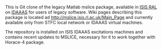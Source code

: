 This is Git clone of the legacy Matlab mslice package, available in [ISIS RAL](https://www.isis.stfc.ac.uk/) on [IDAAAS](https://isis.analysis.stfc.ac.uk/) for users of legacy software. 
Wiki pages describing this package is located ad http://mslice.isis.rl.ac.uk/Main_Page and currently available only from STFC local network or IDAAAS virtual machines.


The repository is installed on ISIS IDAAAS excitations machines and contains recent updates to MSLICE, necessary for it to work together with Horace-4 package.
